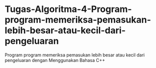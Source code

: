 # Tugas-Algoritma-4-Program-program-memeriksa-pemasukan-lebih-besar-atau-kecil-dari-pengeluaran
Program program memeriksa pemasukan lebih besar atau kecil dari pengeluaran dengan Menggunakan Bahasa C++

